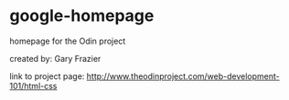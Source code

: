 google-homepage
===============

homepage for the Odin project  

created by: Gary Frazier  

link to project page: http://www.theodinproject.com/web-development-101/html-css
